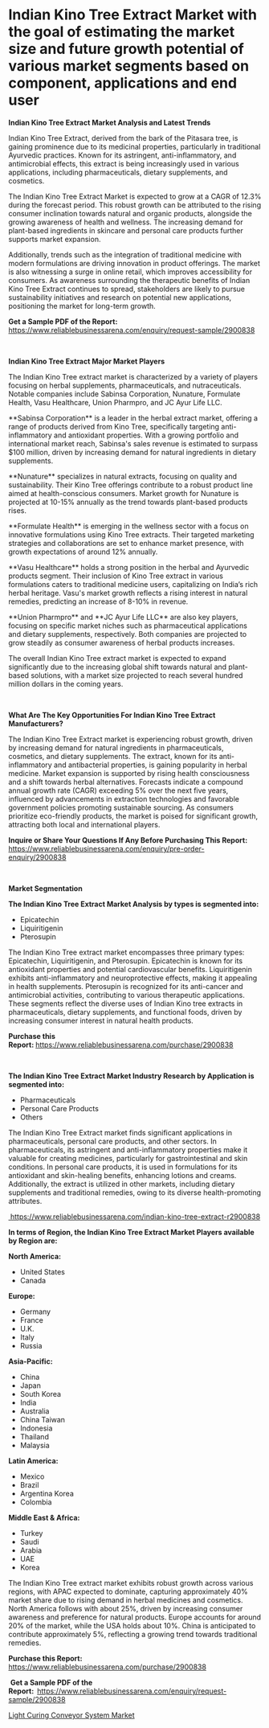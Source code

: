<p><h1>Indian Kino Tree Extract Market with the goal of estimating the market size and future growth potential of various market segments based on component, applications and end user</h1></p><p><strong>Indian Kino Tree Extract Market Analysis and Latest Trends</strong></p>
<p><p>Indian Kino Tree Extract, derived from the bark of the Pitasara tree, is gaining prominence due to its medicinal properties, particularly in traditional Ayurvedic practices. Known for its astringent, anti-inflammatory, and antimicrobial effects, this extract is being increasingly used in various applications, including pharmaceuticals, dietary supplements, and cosmetics.</p><p>The Indian Kino Tree Extract Market is expected to grow at a CAGR of 12.3% during the forecast period. This robust growth can be attributed to the rising consumer inclination towards natural and organic products, alongside the growing awareness of health and wellness. The increasing demand for plant-based ingredients in skincare and personal care products further supports market expansion.</p><p>Additionally, trends such as the integration of traditional medicine with modern formulations are driving innovation in product offerings. The market is also witnessing a surge in online retail, which improves accessibility for consumers. As awareness surrounding the therapeutic benefits of Indian Kino Tree Extract continues to spread, stakeholders are likely to pursue sustainability initiatives and research on potential new applications, positioning the market for long-term growth.</p></p>
<p><strong>Get a Sample PDF of the Report:&nbsp;</strong> <a href="https://www.reliablebusinessarena.com/enquiry/request-sample/2900838?utm_campaign=3224&utm_medium=2&utm_source=Github&utm_content=ia&utm_term=16032025&utm_id=indian-kino-tree-extract">https://www.reliablebusinessarena.com/enquiry/request-sample/2900838</a></p>
<p>&nbsp;</p>
<p><strong>Indian Kino Tree Extract Major Market Players</strong></p>
<p><p>The Indian Kino Tree extract market is characterized by a variety of players focusing on herbal supplements, pharmaceuticals, and nutraceuticals. Notable companies include Sabinsa Corporation, Nunature, Formulate Health, Vasu Healthcare, Union Pharmpro, and JC Ayur Life LLC.</p><p>**Sabinsa Corporation** is a leader in the herbal extract market, offering a range of products derived from Kino Tree, specifically targeting anti-inflammatory and antioxidant properties. With a growing portfolio and international market reach, Sabinsa's sales revenue is estimated to surpass $100 million, driven by increasing demand for natural ingredients in dietary supplements.</p><p>**Nunature** specializes in natural extracts, focusing on quality and sustainability. Their Kino Tree offerings contribute to a robust product line aimed at health-conscious consumers. Market growth for Nunature is projected at 10-15% annually as the trend towards plant-based products rises.</p><p>**Formulate Health** is emerging in the wellness sector with a focus on innovative formulations using Kino Tree extracts. Their targeted marketing strategies and collaborations are set to enhance market presence, with growth expectations of around 12% annually.</p><p>**Vasu Healthcare** holds a strong position in the herbal and Ayurvedic products segment. Their inclusion of Kino Tree extract in various formulations caters to traditional medicine users, capitalizing on India’s rich herbal heritage. Vasu's market growth reflects a rising interest in natural remedies, predicting an increase of 8-10% in revenue.</p><p>**Union Pharmpro** and **JC Ayur Life LLC** are also key players, focusing on specific market niches such as pharmaceutical applications and dietary supplements, respectively. Both companies are projected to grow steadily as consumer awareness of herbal products increases.</p><p>The overall Indian Kino Tree extract market is expected to expand significantly due to the increasing global shift towards natural and plant-based solutions, with a market size projected to reach several hundred million dollars in the coming years.</p></p>
<p>&nbsp;</p>
<p><strong>What Are The Key Opportunities For Indian Kino Tree Extract Manufacturers?</strong></p>
<p><p>The Indian Kino Tree Extract market is experiencing robust growth, driven by increasing demand for natural ingredients in pharmaceuticals, cosmetics, and dietary supplements. The extract, known for its anti-inflammatory and antibacterial properties, is gaining popularity in herbal medicine. Market expansion is supported by rising health consciousness and a shift towards herbal alternatives. Forecasts indicate a compound annual growth rate (CAGR) exceeding 5% over the next five years, influenced by advancements in extraction technologies and favorable government policies promoting sustainable sourcing. As consumers prioritize eco-friendly products, the market is poised for significant growth, attracting both local and international players.</p></p>
<p><strong>Inquire or Share Your Questions If Any Before Purchasing This Report:</strong> <a href="https://www.reliablebusinessarena.com/enquiry/pre-order-enquiry/2900838?utm_campaign=3224&utm_medium=2&utm_source=Github&utm_content=ia&utm_term=16032025&utm_id=indian-kino-tree-extract">https://www.reliablebusinessarena.com/enquiry/pre-order-enquiry/2900838</a></p>
<p>&nbsp;</p>
<p><strong>Market Segmentation</strong></p>
<p><strong>The Indian Kino Tree Extract Market Analysis by types is segmented into:</strong></p>
<p><ul><li>Epicatechin</li><li>Liquiritigenin</li><li>Pterosupin</li></ul></p>
<p><p>The Indian Kino Tree extract market encompasses three primary types: Epicatechin, Liquiritigenin, and Pterosupin. Epicatechin is known for its antioxidant properties and potential cardiovascular benefits. Liquiritigenin exhibits anti-inflammatory and neuroprotective effects, making it appealing in health supplements. Pterosupin is recognized for its anti-cancer and antimicrobial activities, contributing to various therapeutic applications. These segments reflect the diverse uses of Indian Kino tree extracts in pharmaceuticals, dietary supplements, and functional foods, driven by increasing consumer interest in natural health products.</p></p>
<p><strong>Purchase this Report:&nbsp;</strong><a href="https://www.reliablebusinessarena.com/purchase/2900838?utm_campaign=3224&utm_medium=2&utm_source=Github&utm_content=ia&utm_term=16032025&utm_id=indian-kino-tree-extract">https://www.reliablebusinessarena.com/purchase/2900838</a></p>
<p>&nbsp;</p>
<p><strong>The Indian Kino Tree Extract Market Industry Research by Application is segmented into:</strong></p>
<p><ul><li>Pharmaceuticals</li><li>Personal Care Products</li><li>Others</li></ul></p>
<p><p>The Indian Kino Tree Extract market finds significant applications in pharmaceuticals, personal care products, and other sectors. In pharmaceuticals, its astringent and anti-inflammatory properties make it valuable for creating medicines, particularly for gastrointestinal and skin conditions. In personal care products, it is used in formulations for its antioxidant and skin-healing benefits, enhancing lotions and creams. Additionally, the extract is utilized in other markets, including dietary supplements and traditional remedies, owing to its diverse health-promoting attributes.</p></p>
<p><a href="https://www.reliablebusinessarena.com/indian-kino-tree-extract-r2900838?utm_campaign=3224&utm_medium=2&utm_source=Github&utm_content=ia&utm_term=16032025&utm_id=indian-kino-tree-extract">&nbsp;https://www.reliablebusinessarena.com/indian-kino-tree-extract-r2900838</a></p>
<p><strong>In terms of Region, the Indian Kino Tree Extract Market Players available by Region are:</strong></p>
<p>
    <p> <strong> North America: </strong>
        <ul>
            <li>United States</li>
            <li>Canada</li>
        </ul>
        </p> 
    <p> <strong> Europe: </strong>
        <ul>
            <li>Germany</li>
            <li>France</li>
            <li>U.K.</li>
            <li>Italy</li>
            <li>Russia</li>
        </ul>
        </p> 
    <p> <strong> Asia-Pacific: </strong>
        <ul>
            <li>China</li>
            <li>Japan</li>
            <li>South Korea</li>
            <li>India</li>
            <li>Australia</li>
            <li>China Taiwan</li>
            <li>Indonesia</li>
            <li>Thailand</li>
            <li>Malaysia</li>
        </ul>
        </p> 
    <p> <strong> Latin America: </strong>
        <ul>
            <li>Mexico</li>
            <li>Brazil</li>
            <li>Argentina Korea</li>
            <li>Colombia</li>
        </ul>
        </p> 
    <p> <strong> Middle East & Africa: </strong>
        <ul>
            <li>Turkey</li>
            <li>Saudi</li>
            <li>Arabia</li>
            <li>UAE</li>
            <li>Korea</li>
        </ul>
    </p>
    </p>
<p><p>The Indian Kino Tree extract market exhibits robust growth across various regions, with APAC expected to dominate, capturing approximately 40% market share due to rising demand in herbal medicines and cosmetics. North America follows with about 25%, driven by increasing consumer awareness and preference for natural products. Europe accounts for around 20% of the market, while the USA holds about 10%. China is anticipated to contribute approximately 5%, reflecting a growing trend towards traditional remedies.</p></p>
<p><strong>Purchase this Report: </strong><a href="https://www.reliablebusinessarena.com/purchase/2900838?utm_campaign=3224&utm_medium=2&utm_source=Github&utm_content=ia&utm_term=16032025&utm_id=indian-kino-tree-extract">https://www.reliablebusinessarena.com/purchase/2900838</a></p>
<p>&nbsp;<strong>Get a Sample PDF of the Report:&nbsp;&nbsp;</strong><a href="https://www.reliablebusinessarena.com/enquiry/request-sample/2900838?utm_campaign=3224&utm_medium=2&utm_source=Github&utm_content=ia&utm_term=16032025&utm_id=indian-kino-tree-extract">https://www.reliablebusinessarena.com/enquiry/request-sample/2900838</a></p>
<p><strong></strong></p>
<p><p><a href="https://github.com/daemluari/Market-Research-Report-List-1/blob/main/light-curing-conveyor-system-market.md?utm_campaign=3224&utm_medium=2&utm_source=Github&utm_content=ia&utm_term=16032025&utm_id=indian-kino-tree-extract">Light Curing Conveyor System Market</a></p></p>